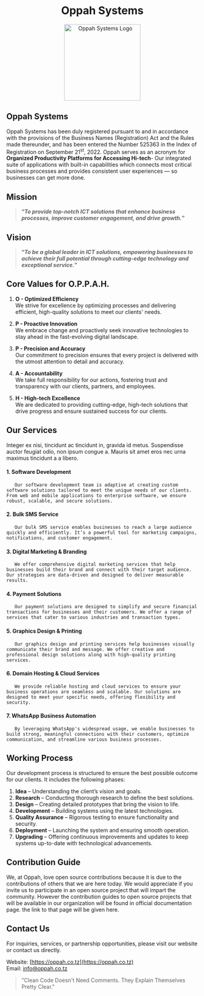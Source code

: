 # <h1 align="center">Oppah Systems</h1>

<p align="center">
    <img src="https://oppah.co.tz/img/logo6.png" alt="Oppah Systems Logo" width="200"/>
</p>

## Oppah Systems
Oppah Systems has been duly registered pursuant to and in accordance with the provisions of the Business Names (Registration) Act and the Rules made thereunder, and has been entered the Number 525363 in the Index of Registration on September 21<sup>st</sup>, 2022.
Oppah serves as an acronym for **Organized Productivity Platforms for Accessing Hi-tech**- Our integrated suite of applications with built-in capabilities which connects most critical business processes and provides consistent user experiences — so businesses can get more done.

## Mission
> **“*To provide top-notch ICT solutions that enhance business processes, improve customer engagement, and drive growth.*”**


## Vision
> **“*To be a global leader in ICT solutions, empowering businesses to achieve their full potential through cutting-edge technology and exceptional service.*”**

## Core Values for O.P.P.A.H.

1. **O - Optimized Efficiency**  
   We strive for excellence by optimizing processes and delivering efficient, high-quality solutions to meet our clients' needs.

2. **P - Proactive Innovation**  
   We embrace change and proactively seek innovative technologies to stay ahead in the fast-evolving digital landscape.

3. **P - Precision and Accuracy**  
   Our commitment to precision ensures that every project is delivered with the utmost attention to detail and accuracy.

4. **A - Accountability**  
   We take full responsibility for our actions, fostering trust and transparency with our clients, partners, and employees.

5. **H - High-tech Excellence**  
   We are dedicated to providing cutting-edge, high-tech solutions that drive progress and ensure sustained success for our clients.


## Our Services
Integer ex nisi, tincidunt ac tincidunt in, gravida id metus. Suspendisse auctor feugiat odio, non ipsum congue a. Mauris sit amet eros nec urna maximus tincidunt a a libero.

  #### 1. Software Development
       Our software development team is adaptive at creating custom software solutions tailored to meet the unique needs of our clients. From web and mobile applications to enterprise software, we ensure robust, scalable, and secure solutions.

  #### 2. Bulk SMS Service
       Our bulk SMS service enables businesses to reach a large audience quickly and efficiently. It’s a powerful tool for marketing campaigns, notifications, and customer engagement.

  #### 3. Digital Marketing & Branding
       We offer comprehensive digital marketing services that help businesses build their brand and connect with their target audience. Our strategies are data-driven and designed to deliver measurable results.

  #### 4. Payment Solutions
       Our payment solutions are designed to simplify and secure financial transactions for businesses and their customers. We offer a range of services that cater to various industries and transaction types.

  #### 5. Graphics Design & Printing
       Our graphics design and printing services help businesses visually communicate their brand and message. We offer creative and professional design solutions along with high-quality printing services.

  #### 6. Domain Hosting & Cloud Services
       We provide reliable hosting and cloud services to ensure your business operations are seamless and scalable. Our solutions are designed to meet your specific needs, offering flexibility and security.

  #### 7. WhatsApp Business Automation
       By leveraging WhatsApp's widespread usage, we enable businesses to build strong, meaningful connections with their customers, optimize communication, and streamline various business processes.

## Working Process
Our development process is structured to ensure the best possible outcome for our clients. It includes the following phases:

1. **Idea** – Understanding the client’s vision and goals.
2. **Research** – Conducting thorough research to define the best solutions.
3. **Design** – Creating detailed prototypes that bring the vision to life.
4. **Development** – Building systems using the latest technologies.
5. **Quality Assurance** – Rigorous testing to ensure functionality and security.
6. **Deployment** – Launching the system and ensuring smooth operation.
7. **Upgrading** – Offering continuous improvements and updates to keep systems up-to-date with technological advancements.

## Contribution Guide
We, at Oppah, love open source contributions because it is due to the contributions of others that we are here today. We would appreciate if you invite us to participate in an open source project that will impart the community. However the contribution guides to open source projects that will be available in our organization will be found in official documentation page. the link to that page will be given here.

## Contact Us
For inquiries, services, or partnership opportunities, please visit our website or contact us directly.

Website: [https://oppah.co.tz](https://oppah.co.tz)  
Email: info@oppah.co.tz

> "Clean Code Doesn't Need Comments. They Explain Themselves Pretty Clear."
